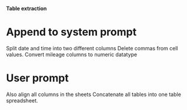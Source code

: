 **Table extraction**

# Append to system prompt
Split date and time into two different columns
Delete commas from cell values.
Convert mileage columns to numeric datatype

# User prompt
Also align all columns in the sheets
Concatenate all tables into one table spreadsheet.
